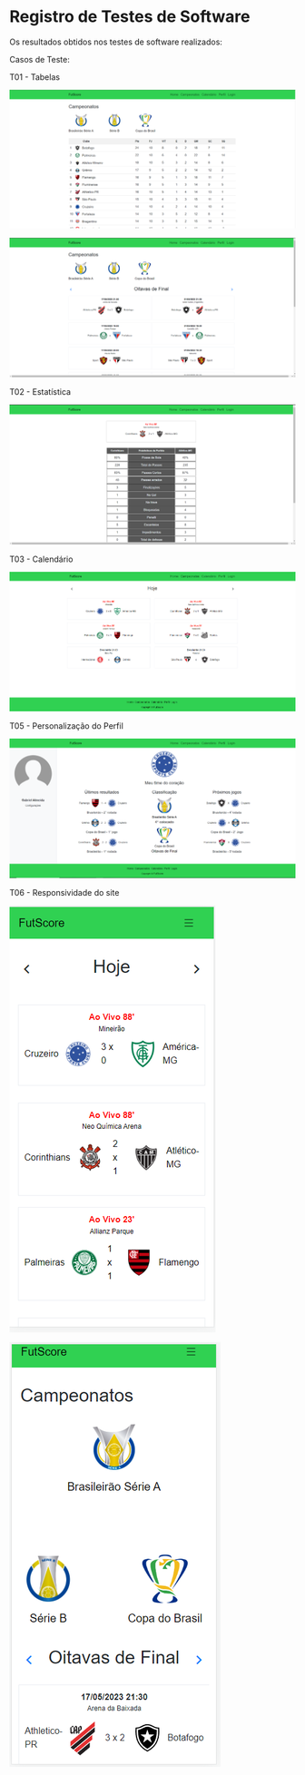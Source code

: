 # Registro de Testes de Software

Os resultados obtidos nos testes de software realizados:

Casos de Teste:

T01 - Tabelas

![Homepage](img/tabelaA11.png)

![Homepage](img/CopaBrasil11.png)

T02 - Estatística 

![Homepage](img/Estatistica11.png)

T03 - Calendário

![Homepage](img/Calendario11.png)

T05 - Personalização do Perfil

![Homepage](img/Perfilteste1.png)

T06 - Responsividade do site

![Homepage](img/Rcalendario.png)

![Homepage](img/RtabelaCopa.png)
